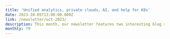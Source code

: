 ```yaml
---
title: 'Unified analytics, private clouds, AI, and help for K8s'
date: 2023-10-05T13:00:00.000Z
link: /newsletter/oct-2023/
description: This month, our newsletter features two interesting blog series – one on using HPE Ezmeral Unified Analytics for data management and analysis and one on the advanced capabilities of HPE GreenLake for Private Cloud Enterprise. We also introduce a new machine-learning approach that holds promise in making high-performance simulation for AI easier and show you how to set up a load balancer for your private cloud implementations.
monthly: 79
---
```

